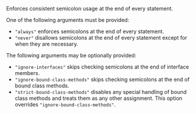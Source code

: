 Enforces consistent semicolon usage at the end of every statement.


One of the following arguments must be provided:

* `"always"` enforces semicolons at the end of every statement.
* `"never"` disallows semicolons at the end of every statement except for when they are necessary.

The following arguments may be optionally provided:

* `"ignore-interfaces"` skips checking semicolons at the end of interface members.
* `"ignore-bound-class-methods"` skips checking semicolons at the end of bound class methods.
* `"strict-bound-class-methods"` disables any special handling of bound class methods and treats them as any
other assignment. This option overrides `"ignore-bound-class-methods"`.
        
